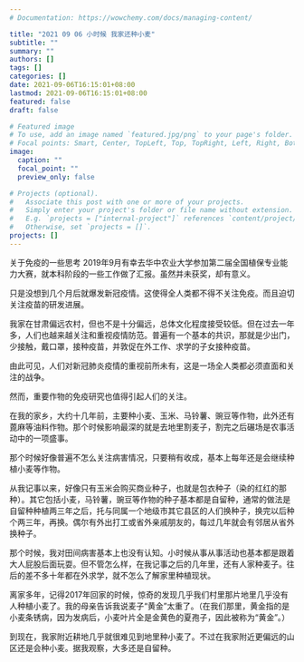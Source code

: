 ```yaml
---
# Documentation: https://wowchemy.com/docs/managing-content/

title: "2021 09 06 小时候 我家还种小麦"
subtitle: ""
summary: ""
authors: []
tags: []
categories: []
date: 2021-09-06T16:15:01+08:00
lastmod: 2021-09-06T16:15:01+08:00
featured: false
draft: false

# Featured image
# To use, add an image named `featured.jpg/png` to your page's folder.
# Focal points: Smart, Center, TopLeft, Top, TopRight, Left, Right, BottomLeft, Bottom, BottomRight.
image:
  caption: ""
  focal_point: ""
  preview_only: false

# Projects (optional).
#   Associate this post with one or more of your projects.
#   Simply enter your project's folder or file name without extension.
#   E.g. `projects = ["internal-project"]` references `content/project/deep-learning/index.md`.
#   Otherwise, set `projects = []`.
projects: []
---
```

关于免疫的一些思考
2019年9月有幸去华中农业大学参加第二届全国植保专业能力大赛，就本科阶段的一些工作做了汇报。虽然并未获奖，却有意义。

只是没想到几个月后就爆发新冠疫情。这使得全人类都不得不关注免疫。而且迫切关注疫苗的研发进展。

我家在甘肃偏远农村，但也不是十分偏远，总体文化程度接受较低。但在过去一年多，人们也越来越关注和重视疫情防范。普遍有一个基本的共识，那就是少出门，少接触，戴口罩，接种疫苗，并敦促在外工作、求学的子女接种疫苗。

由此可见，人们对新冠肺炎疫情的重视前所未有，这是一场全人类都必须直面和关注的战争。

然而，重要作物的免疫研究也值得引起人们的关注。

在我的家乡，大约十几年前，主要种小麦、玉米、马铃薯、豌豆等作物，此外还有蓖麻等油料作物。那个时候影响最深的就是去地里割麦子，割完之后碾场是农事活动中的一项盛事。

那个时候好像普遍不怎么关注病害情况，只要稍有收成，基本上每年还是会继续种植小麦等作物。

从我记事以来，好像只有玉米会购买商业种子，也就是包衣种子（染的红红的那种）。其它包括小麦，马铃薯，豌豆等作物的种子基本都是自留种，通常的做法是自留种种植两三年之后，托与同属一个地级市其它县区的人们换种子，换完以后种个两三年，再换。偶尔有外出打工或省外亲戚朋友的，每过几年就会有邻居从省外换种子。

那个时候，我对田间病害基本上也没有认知。小时候从事从事活动也基本都是跟着大人屁股后面玩耍。但不管怎么样，在我记事之后的几年里，还有人家种麦子。往后的差不多十年都在外求学，就不怎么了解家里种植现状。

离家多年，记得2017年回家的时候，惊奇的发现几乎我们村里那片地里几乎没有人种植小麦了。我的母亲告诉我说麦子“黄金”太重了。（在我们那里，黄金指的是小麦条锈病，因为发病后，小麦叶片全是金黄色的夏孢子，因此被称为“黄金”。）

到现在，我家附近耕地几乎就很难见到地里种小麦了。不过在我家附近更偏远的山区还是会种小麦。据我观察，大多还是自留种。

